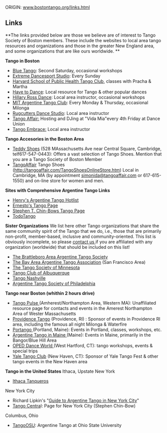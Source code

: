 ORIGIN: www.bostontango.org/links.html

## Links

**The links provided below are those we believe are of interest to Tango Society of Boston members. These include the websites to local area tango resources and organizations and those in the greater New England area, and some organizations that are like ours worldwide. **

**Tango in Boston**

-   [Blue Tango](http://www.bluetango.org/): Second Saturday, occasional workshops
-   [Extreme Dancesport Studio](http://www.extremedancesport.com/): Every Sunday
-   [Harvard School of Public Health Tango Club](http://www.harvardtango.org/), classes with Pracha & Martha
-   [Have to Dance](/): Local resource for Tango & other popular dances
-   [Hillary Ross Dance](http://www.hillaryross.com/): Local area instructor, occasional workshops
-   [MIT Argentine Tango Club](http://tango.mit.edu/): Every Monday & Thursday, occasional Milonga
-   [Rugcutters Dance Studio](http://www.havetodance.com/rugcutters/): Local area instructor
-   [Tango Affair:](http://www.tangoaffair.com) Hosting and DJing at "Vida Mia"every 4th Friday at Dance Union
-   [Tango Embrace:](http://www.tangoembrace.com) Local area instructor


**Tango Accesories in the Boston Area**

-   [Teddy Shoes](http://teddyshoes.com) (528 MAssachusetts Ave near Central Square, Cambridge, telf617-547-0443): Offers a vast selection of Tango Shoes. Mention that you are a Tango Society of Boston Member
-   [TangoAffair](http://www.tangoaffair.com) Tango Shoes (http://tangoaffair.com/TangoShoesOnlineStore.htm)
    Local in Cambridge, MA (by appointment simonida@tangoaffair.com or 617-615-1550) and on-line store for women and men.



**Sites with Comprehensive Argentine Tango Links**

-   [Henry's Argentine Tango Hotlist](http://hneeman.oscer.ou.edu/tango_hotlist.html)
-   [Ernesto's Tango Page](http://www.dancetango.com/ernestolinks.html)
-   [Stephen T. Chin-Bows Tango Page](http://ww2.tangocentral.com/links/)
-   [TodoTango](http://www.todotango.com/Spanish/Home.aspx)







**Sister Organizations**
We list here other Tango organizations that share the same community spirit of the Tango that we do, i.e., those that are primarily non-profit, member-based, inclusive and community-oriented. This list is obviously incomplete, so please [contact us ](/contact-us.html)if you are affiliated with any organization (worldwide) that should be included on this list!

-   [The Brattleboro Area Argentine Tango Society](http://brattleborotango.org/)
-   [The Bay Area Argentine Tango Association](http://www.bayareatango.org/) (San Francisco Area)
-   [The Tango Society of Minnesota](http://www.mntango.org/)
-   [Tango Club of Albuquerque](http://www.abqtango.org/)
-   [Tango Nashville](http://nashvilletangoclub.com/)
-   [Argentine Tango Society of Philadelphia](http://phila_tango_society.tripod.com/)



**Tango near Boston (whithin 2 hours drive)**

-   [Tango Pulse ](http://www.tangopulse.net/)(Amherest/Northampton Area, Western MA): Unaffiliated resource page for contacts and events in the Amerest Northampton Area of Wester Massachusetts
-   [Providence Tango](http://www.providencetango.com/) (Providence, RI) : Sponsor of events in Providence RI area, including the famous all night Milonga & Waterfire
-   [Portango ](http://www.porttango.com/)(Portland, Maine): Events in Portland, classes, workshops, etc.
-   [Argentine Tango in Maine ](http://www.bowdoin.edu/~pedersen/tango/)(Maine): Events in Maine, primarily in the Bangor/Blue Hill Area
-   [OPED Dance World ](http://www.opeddanceworld.org/)(West Hartford, CT): tango workshops, events & special trips
-   [Yale Tango Club](http://www.tangomuse.com/yaletangoclub/index.html) (New Haven, CT): Sponsor of Yale Tango Fest & other tango events in the New Haven area



**Tango in the United States**
Ithaca, Upstate New York

-   [Ithaca Tanqueros](http://www.rso.cornell.edu/tango/)


New York City

-   Richard Lipkin's "[Guide to Argentine Tango in New York City](http://www.newyorktango.com/)"
-   [Tango Centra](http://www.tangocentral.com/)l: Page for New York City (Stephen Chin-Bow)


Columbus, Ohio

-   [TangoOSU](http://tango.osu.edu/): Argentine Tango at Ohio State University